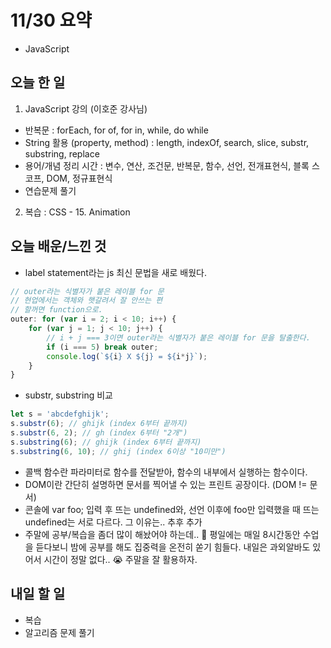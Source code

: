 # 11/30 요약
- JavaScript

## 오늘 한 일
1. JavaScript 강의 (이호준 강사님)
- 반복문 : forEach, for of, for in, while, do while
- String 활용 (property, method) : length, indexOf, search, slice, substr, substring, replace
- 용어/개념 정리 시간 : 변수, 연산, 조건문, 반복문, 함수, 선언, 전개표현식, 블록 스코프, DOM, 정규표현식
- 연습문제 풀기

2. 복습 : CSS - 15. Animation

## 오늘 배운/느낀 것
- label statement라는 js 최신 문법을 새로 배웠다.
```javascript
// outer라는 식별자가 붙은 레이블 for 문
// 현업에서는 객체와 햇갈려서 잘 안쓰는 편
// 할꺼면 function으로.
outer: for (var i = 2; i < 10; i++) {
    for (var j = 1; j < 10; j++) {
        // i + j === 3이면 outer라는 식별자가 붙은 레이블 for 문을 탈출한다.
        if (i === 5) break outer;
        console.log(`${i} X ${j} = ${i*j}`);
    }
}
```
- substr, substring 비교
```javascript
let s = 'abcdefghijk';
s.substr(6); // ghijk (index 6부터 끝까지)
s.substr(6, 2); // gh (index 6부터 "2개")
s.substring(6); // ghijk (index 6부터 끝까지)
s.substring(6, 10); // ghij (index 6이상 "10미만")
```
- 콜백 함수란 파라미터로 함수를 전달받아, 함수의 내부에서 실행하는 함수이다.
- DOM이란 간단히 설명하면 문서를 찍어낼 수 있는 프린트 공장이다. (DOM != 문서)
- 콘솔에 var foo; 입력 후 뜨는 undefined와, 선언 이후에 foo만 입력했을 때 뜨는 undefined는 서로 다르다. 그 이유는.. 추후 추가
- 주말에 공부/복습을 좀더 많이 해놨어야 하는데.. 🥲 평일에는 매일 8시간동안 수업을 듣다보니 밤에 공부를 해도 집중력을 온전히 쏟기 힘들다. 내일은 과외알바도 있어서 시간이 정말 없다.. 😭 주말을 잘 활용하자.

## 내일 할 일
- 복습
- 알고리즘 문제 풀기